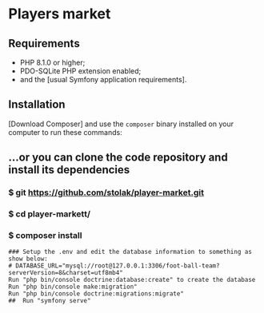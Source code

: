 

 Players market
========================


Requirements
------------

  * PHP 8.1.0 or higher;
  * PDO-SQLite PHP extension enabled;
  * and the [usual Symfony application requirements].

Installation
-------------


[Download Composer] and use the `composer` binary installed
on your computer to run these commands:


## ...or you can clone the code repository and install its dependencies
### $ git https://github.com/stolak/player-market.git
### $ cd player-markett/
### $ composer install
```
### Setup the .env and edit the database information to something as show below:
# DATABASE_URL="mysql://root@127.0.0.1:3306/foot-ball-team?serverVersion=8&charset=utf8mb4"
Run "php bin/console doctrine:database:create" to create the database
Run "php bin/console make:migration" 
Run "php bin/console doctrine:migrations:migrate"
##  Run "symfony serve"
```




